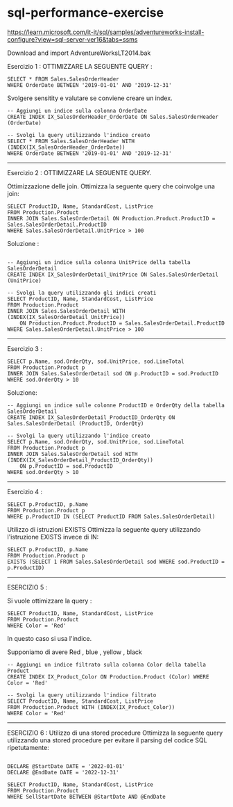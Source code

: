 # sql-performance-exercise


https://learn.microsoft.com/it-it/sql/samples/adventureworks-install-configure?view=sql-server-ver16&tabs=ssms


Download and import AdventureWorksLT2014.bak


Esercizio 1 : OTTIMIZZARE LA SEGUENTE QUERY :


```
SELECT * FROM Sales.SalesOrderHeader
WHERE OrderDate BETWEEN '2019-01-01' AND '2019-12-31'
```

Svolgere sensitity e valutare se conviene creare un index.

```
-- Aggiungi un indice sulla colonna OrderDate
CREATE INDEX IX_SalesOrderHeader_OrderDate ON Sales.SalesOrderHeader (OrderDate)

-- Svolgi la query utilizzando l'indice creato
SELECT * FROM Sales.SalesOrderHeader WITH (INDEX(IX_SalesOrderHeader_OrderDate))
WHERE OrderDate BETWEEN '2019-01-01' AND '2019-12-31'
```

__________________________________________________________________________________


Esercizio 2 : OTTIMIZZARE LA SEGUENTE QUERY.


Ottimizzazione delle join.
Ottimizza la seguente query che coinvolge una join:


```
SELECT ProductID, Name, StandardCost, ListPrice
FROM Production.Product
INNER JOIN Sales.SalesOrderDetail ON Production.Product.ProductID = Sales.SalesOrderDetail.ProductID
WHERE Sales.SalesOrderDetail.UnitPrice > 100

```


Soluzione :


```

-- Aggiungi un indice sulla colonna UnitPrice della tabella SalesOrderDetail
CREATE INDEX IX_SalesOrderDetail_UnitPrice ON Sales.SalesOrderDetail (UnitPrice)

-- Svolgi la query utilizzando gli indici creati
SELECT ProductID, Name, StandardCost, ListPrice
FROM Production.Product
INNER JOIN Sales.SalesOrderDetail WITH (INDEX(IX_SalesOrderDetail_UnitPrice))
    ON Production.Product.ProductID = Sales.SalesOrderDetail.ProductID
WHERE Sales.SalesOrderDetail.UnitPrice > 100
```

_____________________________________________________________________________________


Esercizio 3 :

```
SELECT p.Name, sod.OrderQty, sod.UnitPrice, sod.LineTotal
FROM Production.Product p
INNER JOIN Sales.SalesOrderDetail sod ON p.ProductID = sod.ProductID
WHERE sod.OrderQty > 10
```


Soluzione:
```
-- Aggiungi un indice sulle colonne ProductID e OrderQty della tabella SalesOrderDetail
CREATE INDEX IX_SalesOrderDetail_ProductID_OrderQty ON Sales.SalesOrderDetail (ProductID, OrderQty)

-- Svolgi la query utilizzando l'indice creato
SELECT p.Name, sod.OrderQty, sod.UnitPrice, sod.LineTotal
FROM Production.Product p
INNER JOIN Sales.SalesOrderDetail sod WITH (INDEX(IX_SalesOrderDetail_ProductID_OrderQty))
    ON p.ProductID = sod.ProductID
WHERE sod.OrderQty > 10
```

_________________________


Esercizio 4 :

```
SELECT p.ProductID, p.Name
FROM Production.Product p
WHERE p.ProductID IN (SELECT ProductID FROM Sales.SalesOrderDetail)
```

Utilizzo di istruzioni EXISTS
Ottimizza la seguente query utilizzando l'istruzione EXISTS invece di IN:

```
SELECT p.ProductID, p.Name
FROM Production.Product p
EXISTS (SELECT 1 FROM Sales.SalesOrderDetail sod WHERE sod.ProductID = p.ProductID)
```

_____________________________________



ESERCIZIO 5 :

Si vuole ottimizzare la query :


```
SELECT ProductID, Name, StandardCost, ListPrice
FROM Production.Product
WHERE Color = 'Red'
```

In questo caso si usa l'indice.

Supponiamo di avere Red , blue , yellow , black


```
-- Aggiungi un indice filtrato sulla colonna Color della tabella Product
CREATE INDEX IX_Product_Color ON Production.Product (Color) WHERE Color = 'Red'

-- Svolgi la query utilizzando l'indice filtrato
SELECT ProductID, Name, StandardCost, ListPrice
FROM Production.Product WITH (INDEX(IX_Product_Color))
WHERE Color = 'Red'
```

_________________________

ESERCIZIO 6 :
Utilizzo di una stored procedure
Ottimizza la seguente query utilizzando una stored procedure per evitare il parsing del codice SQL ripetutamente:


```

DECLARE @StartDate DATE = '2022-01-01'
DECLARE @EndDate DATE = '2022-12-31'

SELECT ProductID, Name, StandardCost, ListPrice
FROM Production.Product
WHERE SellStartDate BETWEEN @StartDate AND @EndDate

```








































